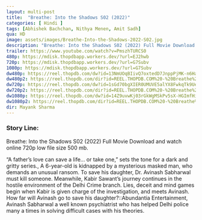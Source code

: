 ```yaml
---
layout: multi-post
title:  "Breathe: Into the Shadows S02 (2022)"
categories: [ Hindi ]
tags: [Abhishek Bachchan, Nithya Menen, Amit Sadh]
qua: HD
image: assets/images/Breathe-Into-the-Shadows-2022-S02.jpg
description: "Breathe: Into the Shadows S02 (2022) Full Movie Download and watch online 720p low file size 500 mb."
trailer: https://www.youtube.com/watch?v=PmszhTURCS0
480p: https://mdisk.thopdbapp.workers.dev/?url=EJ2hwb
720p: https://mdisk.thopdbapp.workers.dev/?url=G7Subv
1080p: https://mdisk.thopdbapp.workers.dev/?url=G7Subv
dw480p: https://reel.thopdb.com/dw?id=13NmUOqBIivQ7oxtedD7JnppPjMK-n6Ha
dw480p2: https://reel.thopdb.com/dir?id=REEL.THOPDB.COM%20-%20Breathe%20Into%20the%20Shadows%202022S02%20Hindi%20AMZN%20Web%20Series%20480p%20HDRip%20ESub%201.1GB.mkv
dw720p: https://reel.thopdb.com/dw?id=1sGd70bgXIER0UMUVE5alYX8FwkqTk9Ue
dw720p2: https://reel.thopdb.com/dir?id=REEL.THOPDB.COM%20-%20Breathe%20Into%20the%20Shadows%202022%20S02%20Hindi%20AMZN%20Web%20Series%20720p%20HDRip%20ESub%202.3GB.mkv
dw1080p: https://reel.thopdb.com/dw?id=14Z9uvwKj03rGkWgMSkPv5sX-HGImfHiw
dw1080p2: https://reel.thopdb.com/dir?id=REEL.THOPDB.COM%20-%20Breathe%20Into%20the%20Shadows%202022%20S02%20Hindi%20AMZN%20Web%20Series%201080p%20HDRip%20ESub%205GB.mkv
dir: Mayank Sharma
---
```


### Story Line:
Breathe: Into the Shadows S02 (2022) Full Movie Download and watch online 720p low file size 500 mb.

“A father’s love can save a life… or take one,” sets the tone for a dark and gritty series., A 6-year-old is kidnapped by a mysterious masked man, who demands an unusual ransom. To save his daughter, Dr. Avinash Sabharwal must kill someone. Meanwhile, Kabir Sawant’s journey continues in the hostile environment of the Delhi Crime branch. Lies, deceit and mind games begin when Kabir is given charge of the investigation, and meets Avinash. How far will Avinash go to save his daughter?::Abundantia Entertainment, Avinash Sabharwal a well known psychiatrist who has helped Delhi police many a times in solving difficult cases with his theories.




